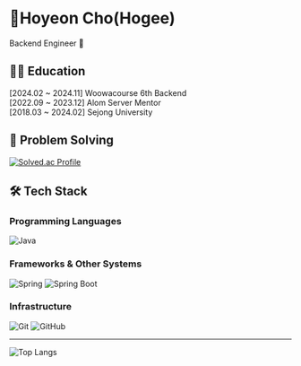 # 👋Hoyeon Cho(Hogee)

Backend Engineer 🌱

## 👩‍💻 Education

[2024.02 ~ 2024.11] Woowacourse 6th Backend  
[2022.09 ~ 2023.12] Alom Server Mentor  
[2018.03 ~ 2024.02] Sejong University


## 🧩 Problem Solving

[![Solved.ac Profile](http://mazassumnida.wtf/api/v2/generate_badge?boj=saljanchi)](https://solved.ac/saljanchi)

## 🛠 Tech Stack

### Programming Languages
![Java](https://img.shields.io/badge/Java-007396.svg?&style=for-the-badge&logo=Java&logoColor=white)

### Frameworks & Other Systems
![Spring](https://img.shields.io/badge/Spring-6DB33F.svg?&style=for-the-badge&logo=Spring&logoColor=white)
![Spring Boot](https://img.shields.io/badge/Spring%20Boot-6DB33F.svg?&style=for-the-badge&logo=Spring%20Boot&logoColor=white)

### Infrastructure
![Git](https://img.shields.io/badge/Git-F05032.svg?&style=for-the-badge&logo=Git&logoColor=white)
![GitHub](https://img.shields.io/badge/GitHub-181717.svg?&style=for-the-badge&logo=GitHub&logoColor=white)

---

![Top Langs](https://github-readme-stats.vercel.app/api/top-langs/?username=hoyeonyy&layout=compact&theme=tokyonight)
